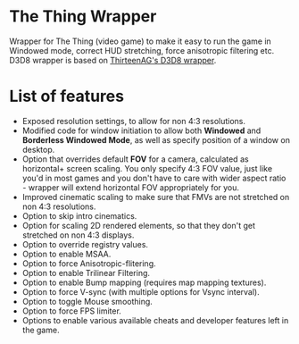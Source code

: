 # The Thing Wrapper
Wrapper for The Thing (video game) to make it easy to run the game in Windowed mode, correct HUD stretching, force anisotropic filtering etc. D3D8 wrapper is based on [ThirteenAG's D3D8 wrapper](https://github.com/ThirteenAG/d3d8-wrapper).

# List of features
* Exposed resolution settings, to allow for non 4:3 resolutions.
* Modified code for window initiation to allow both **Windowed** and **Borderless Windowed Mode**, as well as specify position of a window on desktop.
* Option that overrides default **FOV** for a camera, calculated as horizontal+ screen scaling. You only specify 4:3 FOV value, just like you'd in most games and you don't have to care with wider aspect ratio - wrapper will extend horizontal FOV appropriately for you.
* Improved cinematic scaling to make sure that FMVs are not stretched on non 4:3 resolutions.
* Option to skip intro cinematics.
* Option for scaling 2D rendered elements, so that they don't get stretched on non 4:3 displays.
* Option to override registry values.
* Option to enable MSAA.
* Option to force Anisotropic-flitering.
* Option to enable Trilinear Filtering.
* Option to enable Bump mapping (requires map mapping textures).
* Option to force V-sync (with multiple options for Vsync interval).
* Option to toggle Mouse smoothing.
* Option to force FPS limiter.
* Options to enable various available cheats and developer features left in the game.